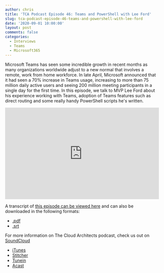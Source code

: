 ```yaml
---
author: chris
title: 'TCA Podcast Episode 46: Teams and PowerShell with Lee Ford'
slug: tca-podcast-episode-46-teams-and-powershell-with-lee-ford
date: '2020-09-01 10:00:00'
layout: post
comments: false
categories:
  - Interviews
  - Teams
  - Microsoft365
---
```


Microsoft Teams has seen some incredible growth in recent months as many organizations worldwide adjust to a new normal that involves a remote, work from home workforce. In late April, Microsoft announced that it had seen a 70% increase in Teams usage, increasing to more than 75 million daily active users and seeing 200 million meeting participants in a single day for the first time. In this episode, we talk to MVP Lee Ford about his experience working with Teams, adoption of Teams features such as direct routing and some really handy PowerShell scripts he's written.

<p><iframe width="100%" height="300" scrolling="no" frameborder="no" allow="autoplay" src="https://w.soundcloud.com/player/?url=https%3A//api.soundcloud.com/tracks/885866836&color=%23ff5500&auto_play=false&hide_related=false&show_comments=true&show_user=true&show_reposts=false&show_teaser=true&visual=true"></iframe></p>

A transcript of [this episode can be viewed here](https://gist.github.com/TheCloudArch/44e51ecc190a8569e0c95e7406d4d316) and can also be downloaded in the following formats:
* [.pdf](/transcript/episode46.pdf)
* [.srt](/transcript/episode46.srt)

For more information on The Cloud Architects podcast, check us out on [SoundCloud](https://soundcloud.com/thecloudarchitects/)

*   [iTunes](https://itunes.apple.com/us/podcast/the-cloud-architects-podcast/id1264479296?mt=2)
*   [Stitcher](https://www.stitcher.com/podcast/the-cloud-architects/the-cloud-achitects)
*   [Tunein](https://tunein.com/radio/The-Cloud-Architects-Podcast-p1026315/)
*   [Acast](https://www.acast.com/thecloudarchitectspodcast)
